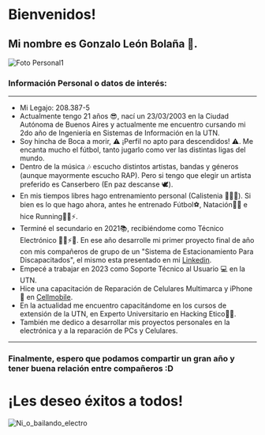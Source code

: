 # Bienvenidos!

## Mi nombre es Gonzalo León Bolaña 🦁. 

![Foto Personal1](https://github.com/pdepjm/2024-tp0-presentacion-GonzaloBolana/assets/131401432/49ddc17e-78a5-4261-9aaa-0b7471aab6a0) 

### Información Personal o datos de interés:
_________________________________________________________________________________________________________________________________________________________________________________________________________________________
* Mi Legajo: 208.387-5
* Actualmente tengo 21 años 😎, nací un 23/03/2003 en la Ciudad Autónoma de Buenos Aires y actualmente me encuentro cursando mi 2do año de Ingeniería en Sistemas de Información en la UTN.
* Soy hincha de Boca a morir, ⚠ ¡Perfil no apto para descendidos! ⚠. Me encanta mucho el fútbol, tanto jugarlo como ver las distintas ligas del mundo.
* Dentro de la música 🎶 escucho distintos artistas, bandas y géneros (aunque mayormente escucho RAP). Pero si tengo que elegir un artista preferido es Canserbero (En paz descanse 🕊).
* En mis tiempos libres hago entrenamiento personal (Calistenia 🏋️‍♂️💪). Si bien es lo que hago ahora, antes he entrenado Fútbol⚽, Natación🏊‍♂️ e hice Running🏃‍♂️⚡.
* Terminé el secundario en 2021📚, recibiéndome como Técnico Electrónico 👨‍🔧⚡🔌. En ese año desarrolle mi primer proyecto final de año con mis compañeros de grupo de un "Sistema de Estacionamiento Para Discapacitados", el mismo esta presentado en mi [Linkedin](https://www.linkedin.com/in/gonzalo-bolaña-837421239/).
* Empecé a trabajar en 2023 como Soporte Técnico al Usuario 💻 en la UTN.
* Hice una capacitación de Reparación de Celulares Multimarca y iPhone 📱 en [Cellmobile](https://www.cellmobile.com.ar).
* En la actualidad me encuentro capacitándome en los cursos de extensión de la UTN, en Experto Universitario en Hacking Etico👨‍💻.  
* También me dedico a desarrollar mis proyectos personales en la electrónica y a la reparación de PCs y Celulares.
_________________________________________________________________________________________________________________________________________________________________________________________________________________________

### Finalmente, espero que podamos compartir un gran año y tener buena relación entre compañeros :D 
# ¡Les deseo éxitos a todos! 

![Ni_o_bailando_electro](https://github.com/pdepjm/2024-tp0-presentacion-GonzaloBolana/assets/131401432/fc357fe1-e73e-4bf7-a40e-ae6a06f4fe63)
